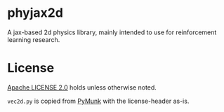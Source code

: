 # phyjax2d

A jax-based 2d physics library, mainly intended to use for reinforcement learning research.

# License
[Apache LICENSE 2.0](./LICENSE) holds unless otherwise noted.

`vec2d.py` is copied from [PyMunk](pymunk.org) with the license-header as-is.
